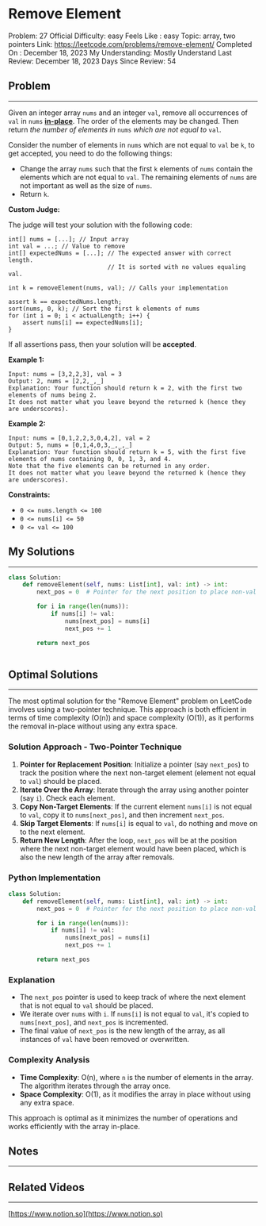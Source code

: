 # Remove Element

Problem: 27
Official Difficulty: easy
Feels Like : easy
Topic: array, two pointers
Link: https://leetcode.com/problems/remove-element/
Completed On : December 18, 2023
My Understanding: Mostly Understand
Last Review: December 18, 2023
Days Since Review: 54

## Problem

---

Given an integer array `nums` and an integer `val`, remove all occurrences of `val` in `nums` **[in-place](https://en.wikipedia.org/wiki/In-place_algorithm)**. The order of the elements may be changed. Then return *the number of elements in* `nums` *which are not equal to* `val`.

Consider the number of elements in `nums` which are not equal to `val` be `k`, to get accepted, you need to do the following things:

- Change the array `nums` such that the first `k` elements of `nums` contain the elements which are not equal to `val`. The remaining elements of `nums` are not important as well as the size of `nums`.
- Return `k`.

**Custom Judge:**

The judge will test your solution with the following code:

```
int[] nums = [...]; // Input array
int val = ...; // Value to remove
int[] expectedNums = [...]; // The expected answer with correct length.
                            // It is sorted with no values equaling val.

int k = removeElement(nums, val); // Calls your implementation

assert k == expectedNums.length;
sort(nums, 0, k); // Sort the first k elements of nums
for (int i = 0; i < actualLength; i++) {
    assert nums[i] == expectedNums[i];
}
```

If all assertions pass, then your solution will be **accepted**.

**Example 1:**

```
Input: nums = [3,2,2,3], val = 3
Output: 2, nums = [2,2,_,_]
Explanation: Your function should return k = 2, with the first two elements of nums being 2.
It does not matter what you leave beyond the returned k (hence they are underscores).
```

**Example 2:**

```
Input: nums = [0,1,2,2,3,0,4,2], val = 2
Output: 5, nums = [0,1,4,0,3,_,_,_]
Explanation: Your function should return k = 5, with the first five elements of nums containing 0, 0, 1, 3, and 4.
Note that the five elements can be returned in any order.
It does not matter what you leave beyond the returned k (hence they are underscores).
```

**Constraints:**

- `0 <= nums.length <= 100`
- `0 <= nums[i] <= 50`
- `0 <= val <= 100`

## My Solutions

---

```python
class Solution:
    def removeElement(self, nums: List[int], val: int) -> int:
        next_pos = 0  # Pointer for the next position to place non-val element

        for i in range(len(nums)):
            if nums[i] != val:
                nums[next_pos] = nums[i]
                next_pos += 1

        return next_pos
```

```python

```

## Optimal Solutions

---

The most optimal solution for the "Remove Element" problem on LeetCode involves using a two-pointer technique. This approach is both efficient in terms of time complexity (O(n)) and space complexity (O(1)), as it performs the removal in-place without using any extra space.

### Solution Approach - Two-Pointer Technique

1. **Pointer for Replacement Position**: Initialize a pointer (say `next_pos`) to track the position where the next non-target element (element not equal to `val`) should be placed.
2. **Iterate Over the Array**: Iterate through the array using another pointer (say `i`). Check each element.
3. **Copy Non-Target Elements**: If the current element `nums[i]` is not equal to `val`, copy it to `nums[next_pos]`, and then increment `next_pos`.
4. **Skip Target Elements**: If `nums[i]` is equal to `val`, do nothing and move on to the next element.
5. **Return New Length**: After the loop, `next_pos` will be at the position where the next non-target element would have been placed, which is also the new length of the array after removals.

### Python Implementation

```python
class Solution:
    def removeElement(self, nums: List[int], val: int) -> int:
        next_pos = 0  # Pointer for the next position to place non-val element

        for i in range(len(nums)):
            if nums[i] != val:
                nums[next_pos] = nums[i]
                next_pos += 1

        return next_pos

```

### Explanation

- The `next_pos` pointer is used to keep track of where the next element that is not equal to `val` should be placed.
- We iterate over `nums` with `i`. If `nums[i]` is not equal to `val`, it's copied to `nums[next_pos]`, and `next_pos` is incremented.
- The final value of `next_pos` is the new length of the array, as all instances of `val` have been removed or overwritten.

### Complexity Analysis

- **Time Complexity**: O(n), where `n` is the number of elements in the array. The algorithm iterates through the array once.
- **Space Complexity**: O(1), as it modifies the array in place without using any extra space.

This approach is optimal as it minimizes the number of operations and works efficiently with the array in-place.

## Notes

---

 

## Related Videos

---

[https://www.notion.so](https://www.notion.so)